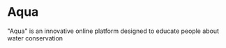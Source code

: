 # Aqua
"Aqua" is an innovative online platform designed to educate people about water conservation 
